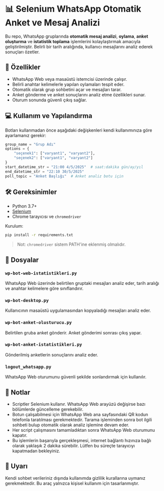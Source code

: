 # 📊 Selenium WhatsApp Otomatik Anket ve Mesaj Analizi 

Bu repo, WhatsApp gruplarında **otomatik mesaj analizi**, **oylama**, **anket oluşturma** ve **istatistik toplama** işlemlerini kolaylaştırmak amacıyla geliştirilmiştir. Belirli bir tarih aralığında, kullanıcı mesajlarını analiz ederek sonuçları özetler.

## 🚀 Özellikler

- WhatsApp Web veya masaüstü istemcisi üzerinde çalışır.
- Belirli anahtar kelimelerle yapılan oylamaları tespit eder.
- Otomatik olarak grup sohbetini açar ve mesajları tarar.
- Anket gönderme ve anket sonuçlarını analiz etme özellikleri sunar.
- Oturum sonunda güvenli çıkış sağlar.

## 💻 Kullanım ve Yapılandırma

Botları kullanmadan önce aşağıdaki değişkenleri kendi kullanımınıza göre ayarlamanız gerekir:

```python
group_name = "Grup Adı"
options = {
    "seçenek1": ["varyant1", "varyant2"],
    "seçenek2": ["varyant1", "varyant2"]
}
start_datetime_str = "21:00 4/5/2025"  # saat:dakika gün/ay/yıl
end_datetime_str = "22:10 30/5/2025"
poll_topic = "Anket Başlığı"  # Anket analiz botu için
```

## 🛠️ Gereksinimler

- Python 3.7+
- [Selenium](https://pypi.org/project/selenium/)
- Chrome tarayıcısı ve `chromedriver`

Kurulum:

```bash
pip install -r requirements.txt
```

> Not: `chromedriver` sistem PATH'ine eklenmiş olmalıdır.

## 📁 Dosyalar

### `wp-bot-web-istatistikleri.py`
WhatsApp Web üzerinde belirtilen gruptaki mesajları analiz eder, tarih aralığı ve anahtar kelimelere göre sınıflandırır.

### `wp-bot-desktop.py`
Kullanıcının masaüstü uygulamasından kopyaladığı mesajları analiz eder.

### `wp-bot-anket-olusturucu.py`
Belirtilen gruba anket gönderir. Anket gönderimi sonrası çıkış yapar.

### `wp-bot-anket-istatistikleri.py`
Gönderilmiş anketlerin sonuçlarını analiz eder.

### `logout_whatsapp.py`
WhatsApp Web oturumunu güvenli şekilde sonlandırmak için kullanılır.

## 📌 Notlar

- Scriptler Selenium kullanır. WhatsApp Web arayüzü değişirse bazı bölümlerde güncelleme gerekebilir.
- Botun çalışabilmesi için WhatsApp Web ana sayfasındaki QR kodun telefonla taratılması gerekmektedir. Tarama işleminden sonra bot ilgili sohbeti bulup otomatik olarak analiz işlemine devam eder. 
- Her script çalışmasını tamamladıktan sonra WhatsApp Web oturumunu kapatır.
- Bu işlemlerin başarıyla gerçekleşmesi, internet bağlantı hızınıza bağlı olarak yaklaşık 2 dakika sürebilir. Lütfen bu süreçte tarayıcıyı kapatmadan bekleyiniz.


## 🔐 Uyarı

Kendi sohbet verileriniz dışında kullanımda gizlilik kurallarına uymanız gerekmektedir. Bu araç yalnızca kişisel kullanım için tasarlanmıştır.